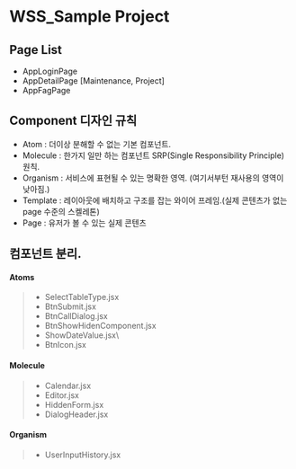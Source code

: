 # WSS_Sample Project

## Page List

- AppLoginPage
- AppDetailPage [Maintenance, Project]
- AppFagPage

## Component 디자인 규칙

- Atom : 더이상 분해할 수 없는 기본 컴포넌트.
- Molecule : 한가지 일만 하는 컴포넌트 SRP(Single Responsibility Principle) 원칙.
- Organism : 서비스에 표현될 수 있는 명확한 영역. (여기서부턴 재사용의 영역이 낮아짐.)
- Template : 레이아웃에 배치하고 구조를 잡는 와이어 프레임.(실제 콘텐츠가 없는 page 수준의 스켈레톤)
- Page : 유저가 볼 수 있는 실제 콘텐츠

## 컴포넌트 분리.

#### Atoms

> - SelectTableType.jsx
> - BtnSubmit.jsx
> - BtnCallDialog.jsx
> - BtnShowHidenComponent.jsx
> - ShowDateValue.jsx\
> - BtnIcon.jsx

#### Molecule

> - Calendar.jsx
> - Editor.jsx
> - HiddenForm.jsx
> - DialogHeader.jsx

#### Organism

> - UserInputHistory.jsx
